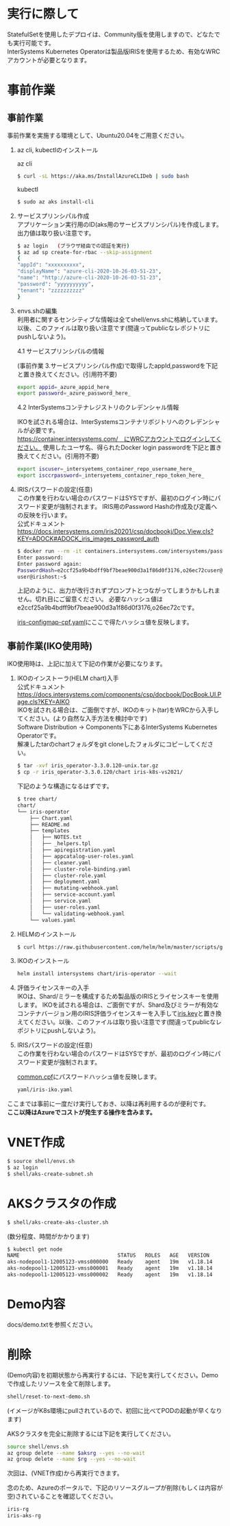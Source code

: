# 実行に際して
StatefulSetを使用したデプロイは、Community版を使用しますので、どなたでも実行可能です。  
InterSystems Kubernetes Operatorは製品版IRISを使用するため、有効なWRCアカウントが必要となります。

# 事前作業
## 事前作業

事前作業を実施する環境として、Ubuntu20.04をご用意ください。
1. az cli, kubectlのインストール  

    az cli
    ```bash
    $ curl -sL https://aka.ms/InstallAzureCLIDeb | sudo bash
    ```
    kubectl
    ```bash
    $ sudo az aks install-cli
    ```

2. サービスプリンシパル作成  
アプリケーション実行用のID(aks用のサービスプリンシパル)を作成します。出力値は取り扱い注意です。

    ```bash
    $ az login   (ブラウザ経由での認証を実行)
    $ az ad sp create-for-rbac --skip-assignment
    {
    "appId": "xxxxxxxxxx",
    "displayName": "azure-cli-2020-10-26-03-51-23",
    "name": "http://azure-cli-2020-10-26-03-51-23",
    "password": "yyyyyyyyyy",
    "tenant": "zzzzzzzzzz"
    }
    ```

3. envs.shの編集  
利用者に関するセンシティブな情報は全てshell/envs.shに格納しています。以後、このファイルは取り扱い注意です(間違ってpublicなレポジトリにpushしないよう)。

    4.1 サービスプリンシパルの情報

    (事前作業 3.サービスプリンシパル作成)で取得したappId,passwordを下記と置き換えてください。(引用符不要)

    ```bash
    export appid=_azure_appid_here_
    export password=_azure_password_here_
    ```

    4.2 InterSystemsコンテナレジストリのクレデンシャル情報

    IKOを試される場合は、InterSystemsコンテナリポジトリへのクレデンシャルが必要です。  
    https://container.intersystems.com/　にWRCアカウントでログインしてください。
    使用したユーザ名、得られたDocker login passwordを下記と置き換えてください。(引用符不要)

    ```bash
    export iscuser=_intersyetems_container_repo_username_here_
    export isccrpassword=_intersyetems_container_repo_token_here_
    ```

4. IRISパスワードの設定(任意)  
この作業を行わない場合のパスワードはSYSですが、最初のログイン時にパスワード変更が強制されます。
IRIS用のPassword Hashの作成及び定義への反映を行います。  
公式ドキュメント  
https://docs.intersystems.com/iris20201/csp/docbookj/Doc.View.cls?KEY=ADOCK#ADOCK_iris_images_password_auth

    ```bash
    $ docker run --rm -it containers.intersystems.com/intersystems/passwordhash:1.0
    Enter password:
    Enter password again:
    PasswordHash=e2ccf25a9b4bdff9bf7beae900d3a1f86d0f3176,o26ec72cuser@irishost:~$
    user@irishost:~$
    ```
    上記のように、出力が改行されずプロンプトとつながってしまうかもしれません。切れ目にご留意ください。
    必要なハッシュ値はe2ccf25a9b4bdff9bf7beae900d3a1f86d0f3176,o26ec72cです。

    [iris-configmap-cpf.yaml](yaml/iris-configmap-cpf.yaml)にここで得たハッシュ値を反映します。  
    
## 事前作業(IKO使用時)
IKO使用時は、上記に加えて下記の作業が必要になります。

1. IKOのインストーラ(HELM chart)入手  
公式ドキュメント  
https://docs.intersystems.com/components/csp/docbook/DocBook.UI.Page.cls?KEY=AIKO  
IKOを試される場合は、ご面倒ですが、IKOのキット(tar)をWRCから入手してください。(より自然な入手方法を検討中です)  
Software Distribution -> Components下にあるInterSystems Kubernetes Operatorです。  
解凍したtarのchartフォルダをgit cloneしたフォルダにコピーしてください。
    ```bash
    $ tar -xvf iris_operator-3.3.0.120-unix.tar.gz
    $ cp -r iris_operator-3.3.0.120/chart iris-k8s-vs2021/
    ```
    下記のような構造になるはずです。
    ```bash
    $ tree chart/
    chart/
    └── iris-operator
        ├── Chart.yaml
        ├── README.md
        ├── templates
        │   ├── NOTES.txt
        │   ├── _helpers.tpl
        │   ├── apiregistration.yaml
        │   ├── appcatalog-user-roles.yaml
        │   ├── cleaner.yaml
        │   ├── cluster-role-binding.yaml
        │   ├── cluster-role.yaml
        │   ├── deployment.yaml
        │   ├── mutating-webhook.yaml
        │   ├── service-account.yaml
        │   ├── service.yaml
        │   ├── user-roles.yaml
        │   └── validating-webhook.yaml
        └── values.yaml
    ```
2. HELMのインストール  

    ```bash
    $ curl https://raw.githubusercontent.com/helm/helm/master/scripts/get-helm-3 | bash
    ```
3. IKOのインストール  

    ```bash
    helm install intersystems chart/iris-operator --wait
    ```

4. 評価ライセンスキーの入手  
IKOは、Shard/ミラーを構成するため製品版のIRISとライセンスキーを使用します。
IKOを試される場合は、ご面倒ですが、Shard及びミラーが有効なコンテナバージョン用のIRIS評価ライセンスキーを入手して[iris.key](iris.key)と置き換えてください。以後、このファイルは取り扱い注意です(間違ってpublicなレポジトリにpushしないよう)。

5. IRISパスワードの設定(任意)  
この作業を行わない場合のパスワードはSYSですが、最初のログイン時にパスワード変更が強制されます。

    [common.cpf](cpf/common.cpf)にパスワードハッシュ値を反映します。  

    ```bash
    yaml/iris-iko.yaml
    ```

ここまでは事前に一度だけ実行しておき、以降は再利用するのが便利です。  
**ここ以降はAzureでコストが発生する操作を含みます。**

# VNET作成
```bash
$ source shell/envs.sh
$ az login
$ shell/aks-create-subnet.sh
```

# AKSクラスタの作成
```bash
$ shell/aks-create-aks-cluster.sh
```
(数分程度、時間がかかります)

```bash
$ kubectl get node
NAME                                STATUS   ROLES   AGE   VERSION
aks-nodepool1-12005123-vmss000000   Ready    agent   19m   v1.18.14
aks-nodepool1-12005123-vmss000001   Ready    agent   19m   v1.18.14
aks-nodepool1-12005123-vmss000002   Ready    agent   19m   v1.18.14
```

# Demo内容
docs/demo.txtを参照ください。

# 削除

(Demo内容)を初期状態から再実行するには、下記を実行してください。Demoで作成したリソースを全て削除します。
```bash
shell/reset-to-next-demo.sh
```
(イメージがK8s環境にpullされているので、初回に比べてPODの起動が早くなります)

AKSクラスタを完全に削除するには下記を実行してください。
```bash
source shell/envs.sh
az group delete --name $aksrg --yes --no-wait
az group delete --name $rg --yes --no-wait
```
次回は、(VNET作成)から再実行できます。

念のため、Azureのポータルで、下記のリソースグループが削除(もしくは内容が空)されていることを確認してください。
```bash
iris-rg
iris-aks-rg
```